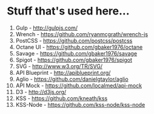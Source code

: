 # Stuff that's used here...

1. Gulp - http://gulpjs.com/
2. Wrench - https://github.com/ryanmcgrath/wrench-js
3. PostCSS - https://github.com/postcss/postcss
4. Octane UI - https://github.com/gbaker1976/octane
5. Savage - https://github.com/gbaker1976/savage
6. Spigot - https://github.com/gbaker1976/spigot
7. SVG - http://www.w3.org/TR/SVG/
8. API Blueprint - http://apiblueprint.org/
9. Aglio - https://github.com/danielgtaylor/aglio
10. API Mock - https://github.com/localmed/api-mock
11. D3 - http://d3js.org/
12. KSS - https://github.com/kneath/kss
13. KSS-Node - https://github.com/kss-node/kss-node
